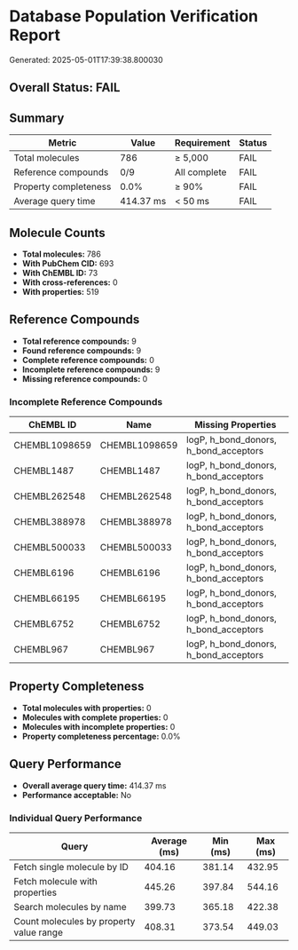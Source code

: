 # Database Population Verification Report

Generated: 2025-05-01T17:39:38.800030

## Overall Status: FAIL

## Summary

| Metric | Value | Requirement | Status |
|--------|-------|-------------|--------|
| Total molecules | 786 | ≥ 5,000 | FAIL |
| Reference compounds | 0/9 | All complete | FAIL |
| Property completeness | 0.0% | ≥ 90% | FAIL |
| Average query time | 414.37 ms | < 50 ms | FAIL |

## Molecule Counts

- **Total molecules:** 786
- **With PubChem CID:** 693
- **With ChEMBL ID:** 73
- **With cross-references:** 0
- **With properties:** 519

## Reference Compounds

- **Total reference compounds:** 9
- **Found reference compounds:** 9
- **Complete reference compounds:** 0
- **Incomplete reference compounds:** 9
- **Missing reference compounds:** 0

### Incomplete Reference Compounds

| ChEMBL ID | Name | Missing Properties |
|-----------|------|-------------------|
| CHEMBL1098659 | CHEMBL1098659 | logP, h_bond_donors, h_bond_acceptors |
| CHEMBL1487 | CHEMBL1487 | logP, h_bond_donors, h_bond_acceptors |
| CHEMBL262548 | CHEMBL262548 | logP, h_bond_donors, h_bond_acceptors |
| CHEMBL388978 | CHEMBL388978 | logP, h_bond_donors, h_bond_acceptors |
| CHEMBL500033 | CHEMBL500033 | logP, h_bond_donors, h_bond_acceptors |
| CHEMBL6196 | CHEMBL6196 | logP, h_bond_donors, h_bond_acceptors |
| CHEMBL66195 | CHEMBL66195 | logP, h_bond_donors, h_bond_acceptors |
| CHEMBL6752 | CHEMBL6752 | logP, h_bond_donors, h_bond_acceptors |
| CHEMBL967 | CHEMBL967 | logP, h_bond_donors, h_bond_acceptors |

## Property Completeness

- **Total molecules with properties:** 0
- **Molecules with complete properties:** 0
- **Molecules with incomplete properties:** 0
- **Property completeness percentage:** 0.0%

## Query Performance

- **Overall average query time:** 414.37 ms
- **Performance acceptable:** No

### Individual Query Performance

| Query | Average (ms) | Min (ms) | Max (ms) |
|-------|-------------|----------|----------|
| Fetch single molecule by ID | 404.16 | 381.14 | 432.95 |
| Fetch molecule with properties | 445.26 | 397.84 | 544.16 |
| Search molecules by name | 399.73 | 365.18 | 422.38 |
| Count molecules by property value range | 408.31 | 373.54 | 449.03 |

